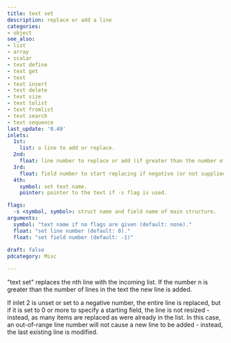 ```yaml
---
title: text set
description: replace or add a line
categories:
- object
see_also:
- list
- array
- scalar
- text define
- text get
- text 
- text insert
- text delete
- text size
- text tolist
- text fromlist
- text search
- text sequence
last_update: '0.49'
inlets:
  1st:
    list: a line to add or replace.
  2nd:
    float: line number to replace or add (if greater than the number of lines).
  3rd:
    float: field number to start replacing if negative (or not supplied), replace whole line.
  4th:
    symbol: set text name.
    pointer: pointer to the text if -s flag is used.

flags:
  -s <symbol, symbol>: struct name and field name of main structure.
arguments:
  symbol: "text name if no flags are given (default: none)."
  float: "set line number (default: 0)."
  float: "set field number (default: -1)"
  
draft: false
pdcategory: Misc

---
```


"text set" replaces the nth line with the incoming list. If the number n is greater than the number of lines in the text the new line is added.

If inlet 2 is unset or set to a negative number, the entire line is replaced, but if it is set to 0 or more to specify a starting field, the line is not resized - instead, as many items are replaced as were already in the list. In this case, an out-of-range line number will not cause a new line to be added - instead, the last existing line is modified.

